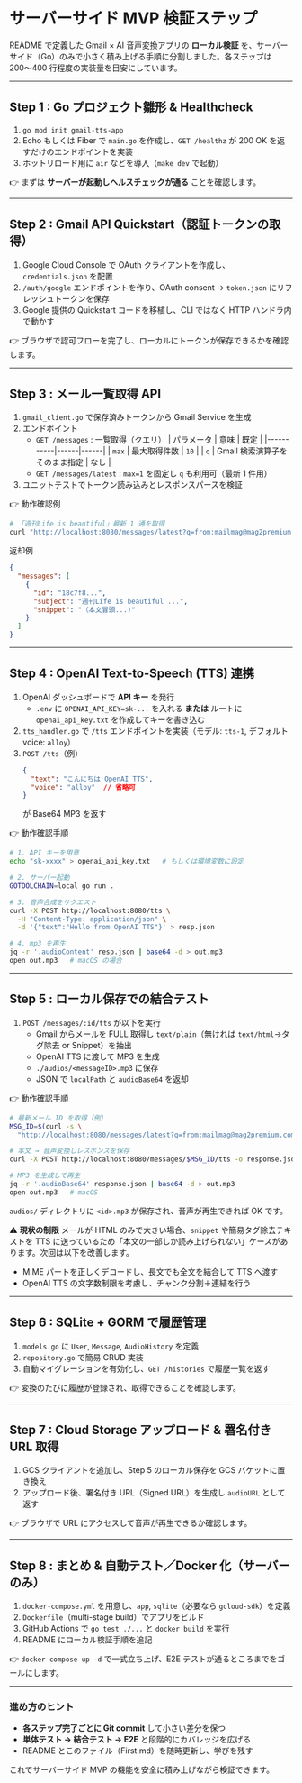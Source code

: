 # サーバーサイド MVP 検証ステップ

README で定義した Gmail × AI 音声変換アプリの **ローカル検証** を、サーバーサイド（Go）のみで小さく積み上げる手順に分割しました。各ステップは 200〜400 行程度の実装量を目安にしています。

---

## Step 1 : Go プロジェクト雛形 & Healthcheck

1. `go mod init gmail-tts-app`
2. Echo もしくは Fiber で `main.go` を作成し、`GET /healthz` が 200 OK を返すだけのエンドポイントを実装
3. ホットリロード用に `air` などを導入（`make dev` で起動）

👉 まずは **サーバーが起動しヘルスチェックが通る** ことを確認します。

---

## Step 2 : Gmail API Quickstart（認証トークンの取得）

1. Google Cloud Console で OAuth クライアントを作成し、`credentials.json` を配置
2. `/auth/google` エンドポイントを作り、OAuth consent → `token.json` にリフレッシュトークンを保存
3. Google 提供の Quickstart コードを移植し、CLI ではなく HTTP ハンドラ内で動かす

👉 ブラウザで認可フローを完了し、ローカルにトークンが保存できるかを確認します。

---

## Step 3 : メール一覧取得 API

1. `gmail_client.go` で保存済みトークンから Gmail Service を生成
2. エンドポイント
   - `GET /messages` : 一覧取得（クエリ）
     | パラメータ | 意味 | 既定 |
     |-----------|------|------|
     | `max`     | 最大取得件数            | `10` |
     | `q`       | Gmail 検索演算子をそのまま指定 | なし |
   - `GET /messages/latest` : `max=1` を固定し `q` も利用可（最新 1 件用）
3. ユニットテストでトークン読み込みとレスポンスパースを検証

👉 動作確認例
```bash
# 「週刊Life is beautiful」最新 1 通を取得
curl "http://localhost:8080/messages/latest?q=from:mailmag@mag2premium.com%20subject:%22週刊Life%20is%20beautiful%22" | jq
```
返却例
```json
{
  "messages": [
    {
      "id": "18c7f8...",
      "subject": "週刊Life is beautiful ...",
      "snippet": "（本文冒頭...)"
    }
  ]
}
```

---

## Step 4 : OpenAI Text-to-Speech (TTS) 連携

1. OpenAI ダッシュボードで **API キー** を発行
   - `.env` に `OPENAI_API_KEY=sk-...` を入れる **または** ルートに `openai_api_key.txt` を作成してキーを書き込む
2. `tts_handler.go` で `/tts` エンドポイントを実装（モデル: `tts-1`, デフォルト voice: `alloy`）
3. `POST /tts`（例）
   ```json
   {
     "text": "こんにちは OpenAI TTS",
     "voice": "alloy"  // 省略可
   }
   ```
   が Base64 MP3 を返す

👉 動作確認手順
```bash
# 1. API キーを用意
echo "sk-xxxx" > openai_api_key.txt   # もしくは環境変数に設定

# 2. サーバー起動
GOTOOLCHAIN=local go run .

# 3. 音声合成をリクエスト
curl -X POST http://localhost:8080/tts \
  -H "Content-Type: application/json" \
  -d '{"text":"Hello from OpenAI TTS"}' > resp.json

# 4. mp3 を再生
jq -r '.audioContent' resp.json | base64 -d > out.mp3
open out.mp3   # macOS の場合
```

---

## Step 5 : ローカル保存での結合テスト

1. `POST /messages/:id/tts` が以下を実行
   - Gmail からメールを FULL 取得し `text/plain`（無ければ `text/html`→タグ除去 or Snippet）を抽出
   - OpenAI TTS に渡して MP3 を生成
   - `./audios/<messageID>.mp3` に保存
   - JSON で `localPath` と `audioBase64` を返却

👉 動作確認手順
```bash
# 最新メール ID を取得（例）
MSG_ID=$(curl -s \
  "http://localhost:8080/messages/latest?q=from:mailmag@mag2premium.com%20subject:%22週刊Life%20is%20beautiful%22" | jq -r '.messages[0].id')

# 本文 → 音声変換しレスポンスを保存
curl -X POST http://localhost:8080/messages/$MSG_ID/tts -o response.json

# MP3 を生成して再生
jq -r '.audioBase64' response.json | base64 -d > out.mp3
open out.mp3   # macOS
```

`audios/` ディレクトリに `<id>.mp3` が保存され、音声が再生できれば OK です。

⚠️ **現状の制限**
メールが HTML のみで大きい場合、`snippet` や簡易タグ除去テキストを TTS に送っているため「本文の一部しか読み上げられない」ケースがあります。次回は以下を改善します。

* MIME パートを正しくデコードし、長文でも全文を結合して TTS へ渡す
* OpenAI TTS の文字数制限を考慮し、チャンク分割＋連結を行う

---

## Step 6 : SQLite + GORM で履歴管理

1. `models.go` に `User`, `Message`, `AudioHistory` を定義
2. `repository.go` で簡易 CRUD 実装
3. 自動マイグレーションを有効化し、`GET /histories` で履歴一覧を返す

👉 変換のたびに履歴が登録され、取得できることを確認します。

---

## Step 7 : Cloud Storage アップロード & 署名付き URL 取得

1. GCS クライアントを追加し、Step 5 のローカル保存を GCS バケットに置き換え
2. アップロード後、署名付き URL（Signed URL）を生成し `audioURL` として返す

👉 ブラウザで URL にアクセスして音声が再生できるか確認します。

---

## Step 8 : まとめ & 自動テスト／Docker 化（サーバーのみ）

1. `docker-compose.yml` を用意し、`app`, `sqlite`（必要なら `gcloud-sdk`）を定義
2. `Dockerfile`（multi-stage build）でアプリをビルド
3. GitHub Actions で `go test ./...` と `docker build` を実行
4. README にローカル検証手順を追記

👉 `docker compose up -d` で一式立ち上げ、E2E テストが通るところまでをゴールにします。

---

### 進め方のヒント

- **各ステップ完了ごとに Git commit** して小さい差分を保つ
- **単体テスト → 結合テスト → E2E** と段階的にカバレッジを広げる
- README とこのファイル（First.md）を随時更新し、学びを残す

これでサーバーサイド MVP の機能を安全に積み上げながら検証できます。 